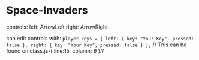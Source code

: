 # Space-Invaders

controls: 
  left: ArrowLeft
  right: ArrowRight
  
can edit controls with:
  `player.keys = {
    left: {
      key: "Your Key".
      pressed: false
    },
    right: {
      key: "Your Key",
      pressed: false
    }
  };`
// This can be found on class.js-( line:15, column: 9 )//
